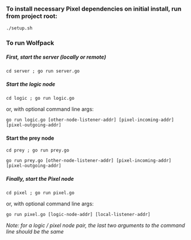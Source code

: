 ### To install necessary Pixel dependencies on initial install, run from project root:
`./setup.sh`

### To run Wolfpack
##### First, start the server (locally or remote)
  `cd server ; go run server.go`
  
##### Start the logic node
`cd logic ; go run logic.go`

or, with optional command line args:

`go run logic.go [other-node-listener-addr] [pixel-incoming-addr] [pixel-outgoing-addr]`

#### Start the prey node
`cd prey ; go run prey.go`

`go run prey.go [other-node-listener-addr] [pixel-incoming-addr] [pixel-outgoing-addr]`

##### Finally, start the Pixel node
`cd pixel ; go run pixel.go`

or, with optional command line args:

`go run pixel.go [logic-node-addr] [local-listener-addr]`

*Note: for a logic / pixel node pair, the last two arguments to the command line should be the same*